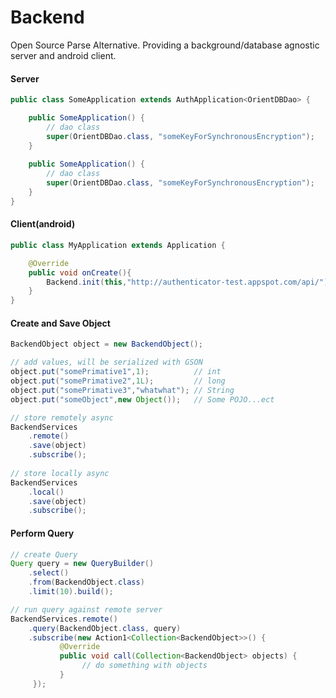 Backend
===========

Open Source Parse Alternative. Providing a background/database agnostic server and android client.

#### Server

```java
public class SomeApplication extends AuthApplication<OrientDBDao> {

    public SomeApplication() {
    	// dao class
        super(OrientDBDao.class, "someKeyForSynchronousEncryption");
    }
    
    public SomeApplication() {
        // dao class
        super(OrientDBDao.class, "someKeyForSynchronousEncryption");
    }
}
```

#### Client(android)

```java
public class MyApplication extends Application {

    @Override
    public void onCreate(){
        Backend.init(this,"http://authenticator-test.appspot.com/api/");
    }
}
```

#### Create and Save Object

```java
BackendObject object = new BackendObject();

// add values, will be serialized with GSON
object.put("somePrimative1",1);          // int
object.put("somePrimative2",1L);         // long
object.put("somePrimative3","whatwhat"); // String
object.put("someObject",new Object());   // Some POJO...ect

// store remotely async
BackendServices
	.remote()
	.save(object)
	.subscribe();
        
// store locally async
BackendServices
	.local()
	.save(object)
	.subscribe();
```


#### Perform Query

```java
// create Query
Query query = new QueryBuilder()
    .select()
    .from(BackendObject.class)
    .limit(10).build();

// run query against remote server
BackendServices.remote()
    .query(BackendObject.class, query)
    .subscribe(new Action1<Collection<BackendObject>>() {
           @Override
           public void call(Collection<BackendObject> objects) {
 	     		// do something with objects
           }
     });
```
